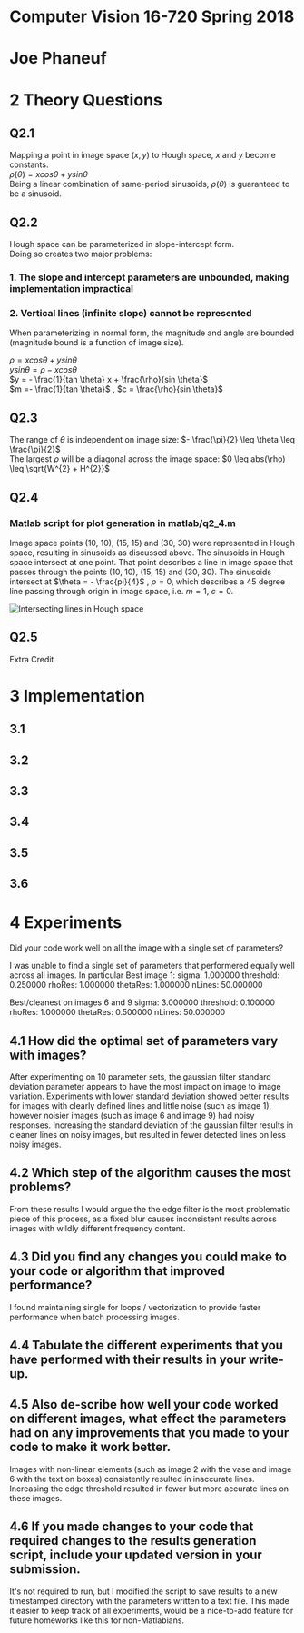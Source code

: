 # Computer Vision 16-720 Spring 2018
# Joe Phaneuf

# 2 Theory Questions  

## Q2.1  
Mapping a point in image space $(x,y)$ to Hough space, $x$ and $y$ become constants.  
$\rho(\theta) = x cos \theta + y sin \theta$  
Being a linear combination of same-period sinusoids, $\rho(\theta)$ is guaranteed to be a sinusoid.  

## Q2.2  
Hough space can be parameterized in slope-intercept form.  
Doing so creates two major problems:  

### 1. The slope and intercept parameters are unbounded, making implementation impractical

### 2. Vertical lines (infinite slope) cannot be represented  

When parameterizing in normal form, the magnitude and angle are bounded (magnitude bound is a function of image size).

$\rho = x cos \theta + y sin \theta$  
$y sin \theta = \rho - x cos \theta$  
$y = - \frac{1}{tan \theta} x + \frac{\rho}{sin \theta}$  
$m =- \frac{1}{tan \theta}$ , $c = \frac{\rho}{sin \theta}$  

## Q2.3  
The range of $\theta$ is independent on image size: $- \frac{\pi}{2} \leq \theta \leq \frac{\pi}{2}$  
The largest $\rho$ will be a diagonal across the image space: $0 \leq abs(\rho) \leq \sqrt{W^{2} + H^{2}}$

## Q2.4  
### Matlab script for plot generation in matlab/q2_4.m
Image space points (10, 10), (15, 15) and (30, 30) were represented in Hough space, resulting in sinusoids as discussed above. The sinusoids in Hough space intersect at one point. That point describes a line in image space that passes through the points (10, 10), (15, 15) and (30, 30). The sinusoids intersect at $\theta = - \frac{pi}{4}$ , $\rho = 0$, which describes a 45 degree line passing through origin in image space, i.e. $m=1$, $c=0$.

![Intersecting lines in Hough space](./doc/img/q2_4.png)  


## Q2.5  
Extra Credit

# 3 Implementation
## 3.1
## 3.2
## 3.3
## 3.4
## 3.5
## 3.6

# 4 Experiments
Did your code work well on all the image with a single set of parameters? 

I was unable to find a single set of parameters that performered equally well across all images. In particular
Best image 1:
sigma: 1.000000
threshold: 0.250000
rhoRes: 1.000000
thetaRes: 1.000000
nLines: 50.000000

Best/cleanest on images 6 and 9
sigma: 3.000000
threshold: 0.100000
rhoRes: 1.000000
thetaRes: 0.500000
nLines: 50.000000

## 4.1 How did the optimal set of parameters vary with images? 
After experimenting on 10 parameter sets, the gaussian filter standard deviation parameter appears to have the most impact on image to image variation. Experiments with lower standard deviation showed better results for images with clearly defined lines and little noise (such as image 1), however noisier images (such as image 6 and image 9) had noisy responses.
Increasing the standard deviation of the gaussian filter results in cleaner lines on noisy images, but resulted in fewer detected lines on less noisy images.

## 4.2 Which step of the algorithm causes the most problems? 
From these results I would argue the the edge filter is the most problematic piece of this process, as a fixed blur causes inconsistent results across images with wildly different frequency content.

## 4.3 Did you find any changes you could make to your code or algorithm that improved performance?
I found maintaining single for loops / vectorization to provide faster performance when batch processing images.

## 4.4 Tabulate the different experiments that you have performed with their results in your write-up.

## 4.5 Also de-scribe how well your code worked on different images, what effect the parameters had on any improvements that you made to your code to make it work better. 
Images with non-linear elements (such as image 2 with the vase and image 6 with the text on boxes) consistently resulted in inaccurate lines. Increasing the edge threshold resulted in fewer but more accurate lines on these images.

## 4.6 If you made changes to your code that required changes to the results generation script, include your updated version in your submission.  
It's not required to run, but I modified the script to save results to a new timestamped directory with the parameters written to a text file. This made it easier to keep track of all experiments, would be a nice-to-add feature for future homeworks like this for non-Matlabians.

